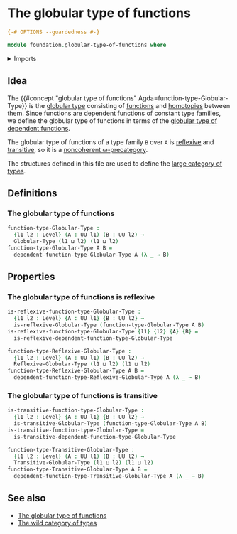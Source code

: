 # The globular type of functions

```agda
{-# OPTIONS --guardedness #-}

module foundation.globular-type-of-functions where
```

<details><summary>Imports</summary>

```agda
open import foundation.globular-type-of-dependent-functions
open import foundation.universe-levels

open import foundation-core.homotopies

open import globular-types.globular-types
open import globular-types.reflexive-globular-types
open import globular-types.transitive-globular-types
```

</details>

## Idea

The {{#concept "globular type of functions" Agda=function-type-Globular-Type}}
is the [globular type](globular-types.globular-types.md) consisting of
[functions](foundation.function-types.md) and
[homotopies](foundation-core.homotopies.md) between them. Since functions are
dependent functions of constant type families, we define the globular type of
functions in terms of the
[globular type of dependent functions](foundation.globular-type-of-dependent-functions.md).

The globular type of functions of a type family `B` over `A` is
[reflexive](globular-types.reflexive-globular-types.md) and
[transitive](globular-types.transitive-globular-types.md), so it is a
[noncoherent ω-precategory](wild-category-theory.noncoherent-omega-precategories.md).

The structures defined in this file are used to define the
[large category of types](foundation.wild-category-of-types.md).

## Definitions

### The globular type of functions

```agda
function-type-Globular-Type :
  {l1 l2 : Level} (A : UU l1) (B : UU l2) →
  Globular-Type (l1 ⊔ l2) (l1 ⊔ l2)
function-type-Globular-Type A B =
  dependent-function-type-Globular-Type A (λ _ → B)
```

## Properties

### The globular type of functions is reflexive

```agda
is-reflexive-function-type-Globular-Type :
  {l1 l2 : Level} {A : UU l1} {B : UU l2} →
  is-reflexive-Globular-Type (function-type-Globular-Type A B)
is-reflexive-function-type-Globular-Type {l1} {l2} {A} {B} =
  is-reflexive-dependent-function-type-Globular-Type

function-type-Reflexive-Globular-Type :
  {l1 l2 : Level} (A : UU l1) (B : UU l2) →
  Reflexive-Globular-Type (l1 ⊔ l2) (l1 ⊔ l2)
function-type-Reflexive-Globular-Type A B =
  dependent-function-type-Reflexive-Globular-Type A (λ _ → B)
```

### The globular type of functions is transitive

```agda
is-transitive-function-type-Globular-Type :
  {l1 l2 : Level} {A : UU l1} {B : UU l2} →
  is-transitive-Globular-Type (function-type-Globular-Type A B)
is-transitive-function-type-Globular-Type =
  is-transitive-dependent-function-type-Globular-Type

function-type-Transitive-Globular-Type :
  {l1 l2 : Level} (A : UU l1) (B : UU l2) →
  Transitive-Globular-Type (l1 ⊔ l2) (l1 ⊔ l2)
function-type-Transitive-Globular-Type A B =
  dependent-function-type-Transitive-Globular-Type A (λ _ → B)
```

## See also

- [The globular type of functions](foundation.globular-type-of-functions.md)
- [The wild category of types](foundation.wild-category-of-types.md)
